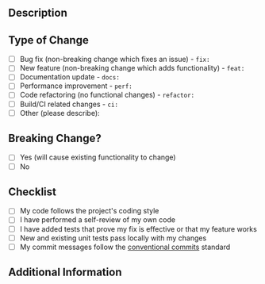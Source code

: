 ## Description

<!-- Please include a summary of the changes and the related issue. Please also include relevant motivation and context. -->

## Type of Change

<!-- Please delete options that are not relevant. -->

- [ ] Bug fix (non-breaking change which fixes an issue) - `fix:`
- [ ] New feature (non-breaking change which adds functionality) - `feat:`
- [ ] Documentation update - `docs:`
- [ ] Performance improvement - `perf:`
- [ ] Code refactoring (no functional changes) - `refactor:`
- [ ] Build/CI related changes - `ci:`
- [ ] Other (please describe):

## Breaking Change?

- [ ] Yes (will cause existing functionality to change)
- [ ] No

## Checklist

- [ ] My code follows the project's coding style
- [ ] I have performed a self-review of my own code
- [ ] I have added tests that prove my fix is effective or that my feature works
- [ ] New and existing unit tests pass locally with my changes
- [ ] My commit messages follow the [conventional commits](https://www.conventionalcommits.org/) standard

## Additional Information

<!-- Any additional information that might be needed --> 